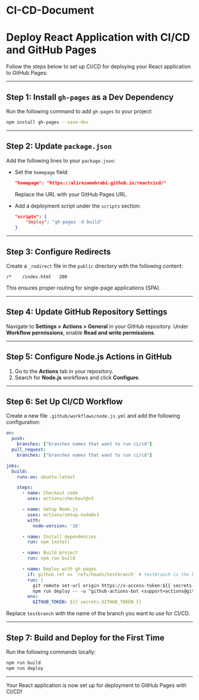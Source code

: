 # CI-CD-Document

# Deploy React Application with CI/CD and GitHub Pages

Follow the steps below to set up CI/CD for deploying your React application to GitHub Pages:

---

## Step 1: Install `gh-pages` as a Dev Dependency
Run the following command to add `gh-pages` to your project:
```bash
npm install gh-pages --save-dev
```

---

## Step 2: Update `package.json`
Add the following lines to your `package.json`:

- Set the `homepage` field:
  ```json
  "homepage": "https://alirezamehrabi.github.io/reactcicd/"
  ```
  Replace the URL with your GitHub Pages URL.

- Add a deployment script under the `scripts` section:
  ```json
  "scripts": {
      "deploy": "gh-pages -d build"
  }
  ```

---

## Step 3: Configure Redirects
Create a `_redirect` file in the `public` directory with the following content:
```
/*    /index.html   200
```
This ensures proper routing for single-page applications (SPA).

---

## Step 4: Update GitHub Repository Settings
Navigate to **Settings > Actions > General** in your GitHub repository. Under **Workflow permissions**, enable **Read and write permissions**.

---

## Step 5: Configure Node.js Actions in GitHub
1. Go to the **Actions** tab in your repository.
2. Search for **Node.js** workflows and click **Configure**.

---

## Step 6: Set Up CI/CD Workflow
Create a new file `.github/workflows/node.js.yml` and add the following configuration:

```yaml
on:
  push:
    branches: ["branches names that want to run ci/cd"]
  pull_request:
    branches: ["branches names that want to run ci/cd"]

jobs:
  build:
    runs-on: ubuntu-latest

    steps:
      - name: Checkout code
        uses: actions/checkout@v3

      - name: Setup Node.js
        uses: actions/setup-node@v3
        with:
          node-version: '16'

      - name: Install dependencies
        run: npm install

      - name: Build project
        run: npm run build

      - name: Deploy with gh-pages
        if: github.ref == 'refs/heads/testbranch' # testbranch is the branch name
        run: |
          git remote set-url origin https://x-access-token:${{ secrets.GITHUB_TOKEN }}@github.com/${{ github.repository }}.git
          npm run deploy -- -u "github-actions-bot <support+actions@github.com>"
        env:
          GITHUB_TOKEN: ${{ secrets.GITHUB_TOKEN }}
```

Replace `testbranch` with the name of the branch you want to use for CI/CD.

---

## Step 7: Build and Deploy for the First Time
Run the following commands locally:

```bash
npm run build
npm run deploy
```

---

Your React application is now set up for deployment to GitHub Pages with CI/CD!
